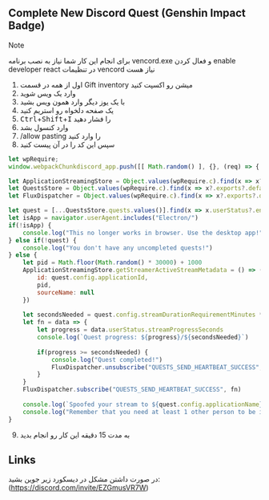 ## Complete New Discord Quest (Genshin Impact Badge)
> [!NOTE]
> برای انجام این کار شما نیاز به نصب برنامه vencord.exe و فعال کردن enable developer react در تنظیمات vencord نیاز هست



1. اول از همه در قسمت Gift inventory میشن رو اکسپت کنید
2. وارد یک ویس شوید
3. با یک یوز دیگر وارد همون ویس بشید
4. یک صفحه دلخواه رو استریم کنید
5. <kbd>Ctrl</kbd>+<kbd>Shift</kbd>+<kbd>I</kbd> را فشار دهید
6. وارد کنسول بشد
7. /allow pasting را وارد کنید
8. سپس این کد را در آن پیست کنید

```js
let wpRequire;
window.webpackChunkdiscord_app.push([[ Math.random() ], {}, (req) => { wpRequire = req; }]);

let ApplicationStreamingStore = Object.values(wpRequire.c).find(x => x?.exports?.default?.getStreamerActiveStreamMetadata).exports.default;
let QuestsStore = Object.values(wpRequire.c).find(x => x?.exports?.default?.getQuest).exports.default;
let FluxDispatcher = Object.values(wpRequire.c).find(x => x?.exports?.default?.flushWaitQueue).exports.default;

let quest = [...QuestsStore.quests.values()].find(x => x.userStatus?.enrolledAt && !x.userStatus?.completedAt && new Date(x.config.expiresAt).getTime() > Date.now())
let isApp = navigator.userAgent.includes("Electron/")
if(!isApp) {
	console.log("This no longer works in browser. Use the desktop app!")
} else if(!quest) {
	console.log("You don't have any uncompleted quests!")
} else {
	let pid = Math.floor(Math.random() * 30000) + 1000
	ApplicationStreamingStore.getStreamerActiveStreamMetadata = () => ({
		id: quest.config.applicationId,
		pid,
		sourceName: null
	})
	
	let secondsNeeded = quest.config.streamDurationRequirementMinutes * 60
	let fn = data => {
		let progress = data.userStatus.streamProgressSeconds
		console.log(`Quest progress: ${progress}/${secondsNeeded}`)
		
		if(progress >= secondsNeeded) {
			console.log("Quest completed!")
			FluxDispatcher.unsubscribe("QUESTS_SEND_HEARTBEAT_SUCCESS", fn)
		}
	}
	FluxDispatcher.subscribe("QUESTS_SEND_HEARTBEAT_SUCCESS", fn)
	
	console.log(`Spoofed your stream to ${quest.config.applicationName}. Stay in vc for ${Math.ceil(quest.config.streamDurationRequirementMinutes - (quest.userStatus?.streamProgressSeconds ?? 0) / 60)} more minutes.`)
	console.log("Remember that you need at least 1 other person to be in the vc!")
}
```

9. به مدت 15 دقیقه این کار رو انجام بدید

## Links

در صورت داشتن مشکل در دیسکورد زیر جوین بشید:
(https://discord.com/invite/EZGmusVR7W)

